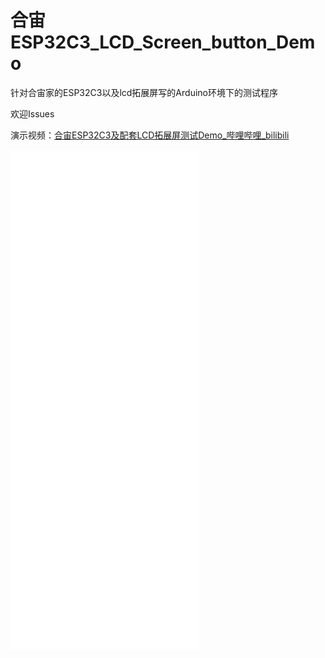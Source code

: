 # 合宙ESP32C3_LCD_Screen_button_Demo

针对合宙家的ESP32C3以及lcd拓展屏写的Arduino环境下的测试程序

欢迎Issues

演示视频：[合宙ESP32C3及配套LCD拓展屏测试Demo_哔哩哔哩_bilibili](https://www.bilibili.com/video/BV155411m7aB)

<iframe src="//player.bilibili.com/player.html?aid=468324072&bvid=BV155411m7aB&cid=577733743&page=1" scrolling="no" border="0" frameborder="no" framespacing="0" allowfullscreen="true" height="800"> </iframe>
